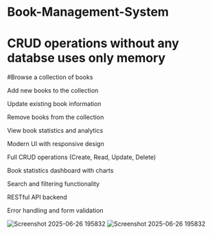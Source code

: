 # Book-Management-System

# CRUD operations without any databse uses only memory
#Browse a collection of books

Add new books to the collection

Update existing book information

Remove books from the collection

View book statistics and analytics


Modern UI with responsive design

Full CRUD operations (Create, Read, Update, Delete)

Book statistics dashboard with charts

Search and filtering functionality

RESTful API backend

Error handling and form validation

![Screenshot 2025-06-26 195832](https://github.com/user-attachments/assets/1dafae53-66cf-4c9c-b6e8-55637ada7dd0)
![Screenshot 2025-06-26 195832](https://github.com/user-attachments/assets/1dafae53-66cf-4c9c-b6e8-55637ada7dd0)


